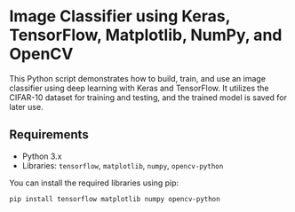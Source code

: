 # Image Classifier using Keras, TensorFlow, Matplotlib, NumPy, and OpenCV

This Python script demonstrates how to build, train, and use an image classifier using deep learning with Keras and TensorFlow. It utilizes the CIFAR-10 dataset for training and testing, and the trained model is saved for later use.

## Requirements

- Python 3.x
- Libraries: `tensorflow`, `matplotlib`, `numpy`, `opencv-python`

You can install the required libraries using pip:

```bash
pip install tensorflow matplotlib numpy opencv-python

